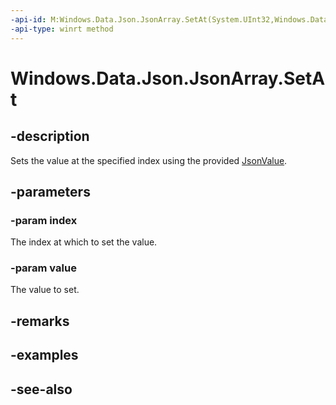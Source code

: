 ----api-id: M:Windows.Data.Json.JsonArray.SetAt(System.UInt32,Windows.Data.Json.IJsonValue)
-api-type: winrt method
---<!-- Method syntaxpublic void SetAt(System.UInt32 index, Windows.Data.Json.IJsonValue value)--># Windows.Data.Json.JsonArray.SetAt## -descriptionSets the value at the specified index using the provided [JsonValue](jsonvalue.md).## -parameters### -param indexThe index at which to set the value.### -param valueThe value to set.## -remarks## -examples## -see-also